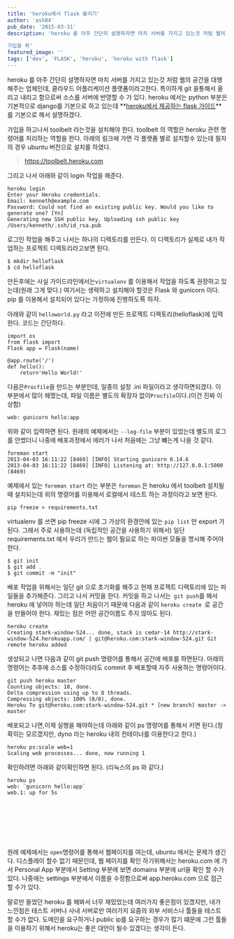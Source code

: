 ```yaml
---
title: 'heroku에서 flask 올리기'
author: 'ash84'
pub_date: '2015-03-31'
description: 'heroku 를 아주 간단히 설명하자면 마치 서버를 가지고 있는것 처럼 웹의 공간을 대행해주는 업체인데, 클라우드 어플리케이션 플랫폼이라고한다. 특이하게 git 을통해서 올리고 내리고 함으로써 소스를 서버에 반영할 수 가 있다. heroku 에서는 python 부분은 기본적으로 django를 기본으로 하고 있는데 **[heroku에서 제공하는 flask 가이드](https://devcenter.heroku.com/articles/getting-started-with-python-o)**를 기본으로 해서 설명하겠다.  

가입을 하'
featured_image: ''
tags: ['dev', 'FLASK', 'heroku', 'heroku with flask']
---
```



heroku 를 아주 간단히 설명하자면 마치 서버를 가지고 있는것 처럼 웹의 공간을 대행해주는 업체인데, 클라우드 어플리케이션 플랫폼이라고한다. 특이하게 git 을통해서 올리고 내리고 함으로써 소스를 서버에 반영할 수 가 있다. heroku 에서는 python 부분은 기본적으로 django를 기본으로 하고 있는데 **[heroku에서 제공하는 flask 가이드](https://devcenter.heroku.com/articles/getting-started-with-python-o)**를 기본으로 해서 설명하겠다.  

가입을 하고나서 toolbelt 라는것을 설치해야 한다. toolbelt 의 역할은 heroku 관련 명령어를 처리하는 역할을 한다. 아래의 링크에 가면 각 플랫폼 별로 설치할수 있는데 필자의 경우 ubuntu 버전으로 설치를 하였다.

> https://toolbelt.heroku.com

 
그리고 나서 아래와 같이 login 작업을 해준다. 


```
heroku login 
Enter your Heroku credentials. 
Email: kenneth@example.com 
Password: Could not find an existing public key. Would you like to generate one? [Yn] 
Generating new SSH public key. Uploading ssh public key /Users/kenneth/.ssh/id_rsa.pub
```
 

로그인 작업을 해주고 나서는 하나의 디렉토리를 만든다. 이 디렉토리가 실제로 내가 작업하는 프로젝트 디렉토리라고보면 된다. 

```
$ mkdir helloflask
$ cd helloflask
```

만든후에는 사실 가이드라인에서는`virtualenv` 를 이용해서 작업을 하도록 권장하고 있는데(원래 그게 맞다.) 여기서는 생략하고 설치해야 할것은 Flask 와 gunicorn 이다. pip 를 이용해서 설치되어 있다는 가정하에 진행</span><span style="font-size: 11pt;">하도록 하자. 

아래와 같이 `helloworld.py` 라고 이전에 만든 프로젝트 디렉토리(helloflask)에 입력한다. 코드는 간단하다.

```
import os
from flask import
Flask app = Flask(name) 

@app.route('/') 
def hello(): 
    return'Hello World!'
```
 
 다음은`Procfile`을 만드는 부분인데, 일종의 설정 .ini 파일이라고 생각하면되겠다. 이 부분에서 많이 헤맸는데, 파일 이름은 별도의 확장자 없이` Procfile `이다.(이건 진짜 이상함)  

```
web: gunicorn hello:app
```

위와 같이 입력하면 된다. 원래의 예제에서는 `--log-file` 부분이 있었는데 별도의 로그를 안썼더니 나중에 배포과정에서 에러가 나서 처음에는 그냥 뺴는게 나을 것 같다.

```
foreman start 
2013-04-03 16:11:22 [8469] [INFO] Starting gunicorn 0.14.6 
2013-04-03 16:11:22 [8469] [INFO] Listening at: http://127.0.0.1:5000 (8469)
```

예제에서 있는 `foreman start` 라는 부분은 `foreman` 은 heroku 에서 toolbelt 설치될때 설치되는데 위의 명령어를 이용해서 로컬에서 테스트 하는 과정이라고 보면 된다.

```shell
pip freeze > requirements.txt
```

virtualenv 를 쓰면 pip freeze 시에 그 가상의 환경안에 있는 `pip list` 만 export 가 된다. 그래서 주로 사용하는데 (독립적인 공간을 사용하기 위해서) 일단 requirements.txt 에서 우리가 만드는 웹이 필요로 하는 파이썬 모듈을 명시해 주어야 한다. 

```
$ git init 
$ git add . 
$ git commit -m "init"
```
 
 배포 작업을 위해서는 일단 git 으로 초기화를 해주고 현재 프로젝트 디렉토리에 있는 파일들을 추가해준다. 그리고 나서 커밋을 한다. 커밋을 하고 나서는` git push`를 해서 heroku 에 넣어야 하는데 일단 처음이기 때문에 다음과 같이 `heroku create `로 공간을 만들어야 한다. 재밌는 점은 어떤 공간이름도 주지 않아도 된다.  


```
heroku create
Creating stark-window-524... done, stack is cedar-14 http://stark-window-524.herokuapp.com/ | git@heroku.com:stark-window-524.git Git remote heroku added
```


생성되고 나면 다음과 같이 git push 명령어를 통해서 공간에 배포를 하면된다. 아래의 명령어는 추후에 소스를 수정하더라도 commit 후 배포할때 자주 사용하는 명령어이다. 


```
git push heroku master 
Counting objects: 10, done. 
Delta compression using up to 8 threads. 
Compressing objects: 100% (8/8), done. 
Heroku To git@heroku.com:stark-window-524.git * [new branch] master -> master
```

 

배포되고 나면,이제 실행을 해야하는데 아래와 같이 ps 명령어를 통해서 키면 된다.(정확히는 모르겠지만, dyno 라는 heroku 내의 컨테이너를 이용한다고 한다.)

```
heroku ps:scale web=1 
Scaling web processes... done, now running 1
```


확인하려면 아래와 같이확인하면 된다. (리눅스의 ps 와 같다.)

```
heroku ps 
web: `gunicorn hello:app`
web.1: up for 5s
```
 
<script async src="//pagead2.googlesyndication.com/pagead/js/adsbygoogle.js"></script>
<!-- 페이지내_긴_배너 -->
<ins class="adsbygoogle"
     style="display:inline-block;width:728px;height:90px"
     data-ad-client="ca-pub-8699046198561974"
     data-ad-slot="5480877276"></ins>
<script>
(adsbygoogle = window.adsbygoogle || []).push({});
</script>


원래 예제에서는 `open`명령어를 통해서 웹페이지를 여는데, ubuntu 에서는 문제가 생긴다. 디스플레이 할수 없기 때문인데, 웹 페이지를 확인 하기위해서는 heroku.com 에 가서 Personal App 부분에서 Setting 부분에 보면 domains 부분에 url을 확인 할 수가 있다. 나중에는 settings 부분에서 이름을 수정함으로써 app.heroku.com 으로 접근할 수가 있다.

말로만 들었던 heroku 를 해봐서 너무 재밌었는데 여러가지 좋은점이 있겠지만, 내가 느낀점은 테스트 서버나 사내 서버로만 여러가지 요즘의 외부 서비스나 툴들을 테스트 할 수가 없다. 도메인을 요구하거나 public ip를 요구하는 경우가 많기 떄문에 그런 툴들을 이용하기 위해서 heroku는 좋은 대안이 될수 있겠다는 생각이 든다. 


